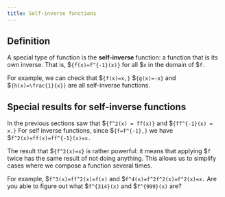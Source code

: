 ```yaml
---
title: Self-inverse functions
---
```


## Definition

A special type of function is the **self-inverse** function: a function that is
its own inverse. That is, $`{f(x)=f^{-1}(x)}` for all $`x` in the domain of
$`f.`

For example, we can check that
$`{f(x)=x,}` $`{g(x)=-x}` and
$`{h(x)=\frac{1}{x}}` are all self-inverse
functions.

## Special results for self-inverse functions

In the previous sections saw that
$`{f^2(x) = ff(x)}` and $`{ff^{-1}(x) = x.}`
For self inverse functions, since $`{f=f^{-1},}` we have
$`f^2(x)=ff(x)=ff^{-1}(x)=x.`

The result that $`{f^2(x)=x}` is rather powerful: it means that applying $`f`
twice has the same result of not doing anything. This allows us to simplify
cases where we compose a function several times.

For example, $`f^3(x)=ff^2(x)=f(x)` and $`f^4(x)=f^2f^2(x)=f^2(x)=x.` Are you
able to figure out what $`f^{314}(x)` and $`f^{999}(x)` are?
